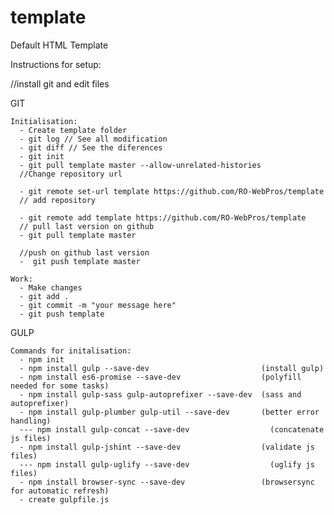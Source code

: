 # template
Default HTML Template

Instructions for setup:

  //install git and edit files

  GIT
  
    Initialisation:
      - Create template folder
      - git log // See all modification
      - git diff // See the diferences
      - git init
      - git pull template master --allow-unrelated-histories
      //Change repository url

      - git remote set-url template https://github.com/RO-WebPros/template
      // add repository 
      
      - git remote add template https://github.com/RO-WebPros/template  
      // pull last version on github
      - git pull template master
      
      //push on github last version
      -  git push template master
    
    Work:
      - Make changes
      - git add .
      - git commit -m "your message here"
      - git push template
      

  
  GULP
    
    Commands for initalisation:
      - npm init
      - npm install gulp --save-dev                         (install gulp)
      - npm install es6-promise --save-dev                  (polyfill needed for some tasks)
      - npm install gulp-sass gulp-autoprefixer --save-dev  (sass and autoprefixer)
      - npm install gulp-plumber gulp-util --save-dev       (better error handling)
      --- npm install gulp-concat --save-dev                  (concatenate js files)
      - npm install gulp-jshint --save-dev                  (validate js files)
      --- npm install gulp-uglify --save-dev                  (uglify js files)
      - npm install browser-sync --save-dev                 (browsersync for automatic refresh)
      - create gulpfile.js
    
